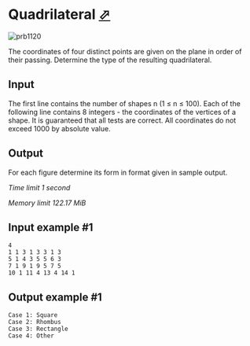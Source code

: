 # Quadrilateral [⬀](https://www.e-olymp.com/en/problems/1120)

![prb1120](1281597701.JPG)

The coordinates of four distinct points are given on the plane in order of their passing. Determine the type of the resulting quadrilateral.

## Input

The first line contains the number of shapes n (1 ≤ n ≤ 100). Each of the following line contains 8 integers - the coordinates of the vertices of a shape. It is guaranteed that all tests are correct. All coordinates do not exceed 1000 by absolute value.

## Output

For each figure determine its form in format given in sample output.

_Time limit 1 second_

_Memory limit 122.17 MiB_

## Input example #1
```
4
1 1 3 1 3 3 1 3
5 1 4 3 5 5 6 3
7 1 9 1 9 5 7 5
10 1 11 4 13 4 14 1
```

## Output example #1
```
Case 1: Square
Case 2: Rhombus
Case 3: Rectangle
Case 4: Other
```
